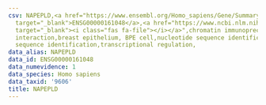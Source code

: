 ```yaml
---
csv: NAPEPLD,<a href="https://www.ensembl.org/Homo_sapiens/Gene/Summary?db=core;g=ENSG00000161048"
  target="_blank">ENSG00000161048</a>,<a href="https://www.ncbi.nlm.nih.gov/pubmed/22863008"
  target="_blank"><i class="fas fa-file"></i></a>",chromatin immunoprecipitation assay,direct
  interaction,breast epithelium, BPE cell,nucleotide sequence identification,nucleotide
  sequence identification,transcriptional regulation,
data_alias: NAPEPLD
data_id: ENSG00000161048
data_numevidence: 1
data_species: Homo sapiens
data_taxid: '9606'
title: NAPEPLD
---
```

